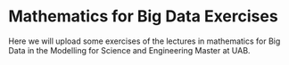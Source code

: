 # Mathematics for Big Data Exercises

Here we will upload some exercises of the lectures in mathematics for Big Data in the Modelling for Science and Engineering Master at UAB.
